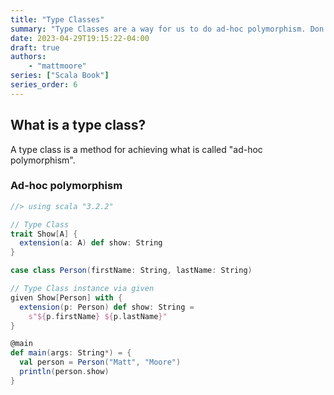 ```yaml
---
title: "Type Classes"
summary: "Type Classes are a way for us to do ad-hoc polymorphism. Don't know what ad-hoc polymorphism is? No worries, we'll cover that in this chapter."
date: 2023-04-29T19:15:22-04:00
draft: true
authors:
    - "mattmoore"
series: ["Scala Book"]
series_order: 6
---
```


## What is a type class?

A type class is a method for achieving what is called "ad-hoc polymorphism".

### Ad-hoc polymorphism

```scala {linenos=table}
//> using scala "3.2.2"

// Type Class
trait Show[A] {
  extension(a: A) def show: String
}

case class Person(firstName: String, lastName: String)

// Type Class instance via given
given Show[Person] with {
  extension(p: Person) def show: String =
    s"${p.firstName} ${p.lastName}"
}

@main
def main(args: String*) = {
  val person = Person("Matt", "Moore")
  println(person.show)
}
```
